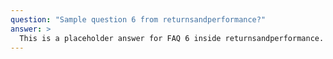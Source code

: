 ```yaml
---
question: "Sample question 6 from returnsandperformance?"
answer: >
  This is a placeholder answer for FAQ 6 inside returnsandperformance. It uses proper YAML block formatting to avoid any parsing issues.
---
```

